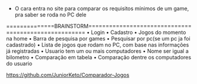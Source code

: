 - O cara entra no site para comparar os requisitos mínimos de um game, pra saber se roda no PC dele

==============BRAINSTORM=====================================================
• Login
• Cadastro
• Jogos do momento na home
• Barra de pesquisa  por games
• Pesquisar por pc(se um pc ja foi cadastrado)
• Lista de jogos que rodam no PC, com base nas informações já registradas
• Usuario tem um ou mais computadores
• Nome ser igual a bilometro
• Comparação em tabela
• Comparação dentre os computadores do usuario

https://github.com/JuniorKeto/Comparador-Jogos
